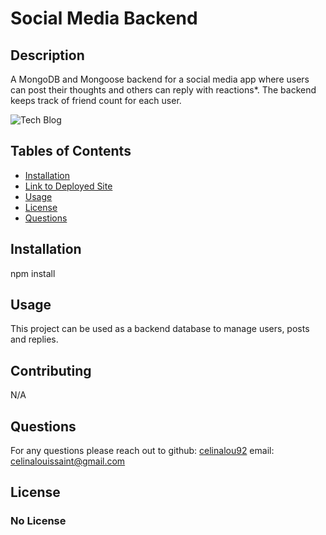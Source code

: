 
  # Social Media Backend 

  ## Description 
  A MongoDB and Mongoose backend for a social media app where users can post their thoughts and others can reply with reactions*. The backend keeps track of friend count for each user. 

  ![Tech Blog](techblog_screengrab.png)

  ## Tables of Contents
  * [Installation](#installation)
  * [Link to Deployed Site](#link-to-deployed-site)
  * [Usage](#usage)
  * [License](#license)
  * [Questions](#questions)
  
  ## Installation 
  npm install
  


  ## Usage
  This project can be used as a backend database to manage users, posts and replies.  
  
  ## Contributing
  N/A

 
  ## Questions
  For any questions please reach out to 
  github: [celinalou92](https://github.com/celinalou92)
  email: celinalouissaint@gmail.com

  ## License 
  ### No License
  

  
